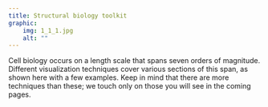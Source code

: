 ```yaml
---
title: Structural biology toolkit
graphic: 
    img: 1_1_1.jpg
    alt: ""
---
```

Cell biology occurs on a length scale that spans seven orders of magnitude. Different visualization techniques cover various sections of this span, as shown here with a few examples. Keep in mind that there are more techniques than these; we touch only on those you will see in the coming pages.

